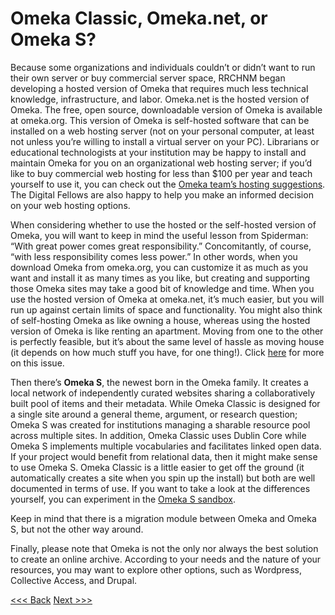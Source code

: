 # Omeka Classic, Omeka.net, or Omeka S?

Because some organizations and individuals couldn’t or didn’t want to run their own server or buy commercial server space, RRCHNM began developing a hosted version of Omeka that requires much less technical knowledge, infrastructure, and labor. Omeka.net is the hosted version of Omeka. The free, open source, downloadable version of Omeka is available at omeka.org. This version of Omeka is self-hosted software that can be installed on a web hosting server (not on your personal computer, at least not unless you’re willing to install a virtual server on your PC). Librarians or educational technologists at your institution may be happy to install and maintain Omeka for you on an organizational web hosting server; if you’d like to buy commercial web hosting for less than $100 per year and teach yourself to use it, you can check out the [Omeka team’s hosting suggestions](https://omeka.org/classic/docs/GettingStarted/Hosting_Suggestions/). The Digital Fellows are also happy to help you make an informed decision on your web hosting options. 

When considering whether to use the hosted or the self-hosted version of Omeka, you will want to keep in mind the useful lesson from Spiderman: “With great power comes great responsibility.” Concomitantly, of course, “with less responsibility comes less power.” In other words, when you download Omeka from omeka.org, you can customize it as much as you want and install it as many times as you like, but creating and supporting those Omeka sites may take a good bit of knowledge and time. When you use the hosted version of Omeka at omeka.net, it’s much easier, but you will run up against certain limits of space and functionality. You might also think of self-hosting Omeka as like owning a house, whereas using the hosted version of Omeka is like renting an apartment. Moving from one to the other is perfectly feasible, but it’s about the same level of hassle as moving house (it depends on how much stuff you have, for one thing!). Click [here](http://bitly.com/compareomekas) for more on this issue.

Then there’s __Omeka S__, the newest born in the Omeka family. It creates a local network of independently curated websites sharing a collaboratively built pool of items and their metadata. While Omeka Classic is designed for a single site around a general theme, argument, or research question; Omeka S was created for institutions managing a sharable resource pool across multiple sites. In addition, Omeka Classic uses Dublin Core while Omeka S implements multiple vocabularies and facilitates linked open data. If your project would benefit from relational data, then it might make sense to use Omeka S. Omeka Classic is a little easier to get off the ground (it automatically creates a site when you spin up the install) but both are well documented in terms of use. If you want to take a look at the differences yourself, you can experiment in the [Omeka S sandbox](http://omeka.org/s/download/).

Keep in mind that there is a migration module between Omeka and Omeka S, but not the other way around. 

Finally, please note that Omeka is not the only nor always the best solution to create an online archive. According to your needs and the nature of your resources, you may want to explore other options, such as Wordpress, Collective Access, and Drupal. 


[<<< Back](digitalexhibitions.md) [Next >>>](next.md)  